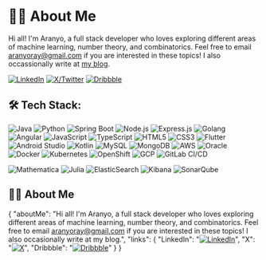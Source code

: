 # 👨‍💻 About Me
Hi all! I'm Aranyo, a full stack developer who loves exploring different areas of machine learning, number theory, and combinatorics. Feel free to email aranyoray@gmail.com if you are interested in these topics! I also occassionally write at [my blog](https://what-aranyo-said.webflow.io/).

[![LinkedIn](https://img.shields.io/badge/LinkedIn-%230077B5.svg?style=flat-square&logo=linkedin&logoColor=white)](https://www.linkedin.com/in/aranyo/)
[![X/Twitter](https://img.shields.io/badge/X-%231DA1F2.svg?style=flat-square&logo=x&logoColor=white)](https://x.com/aranyoray)
[![Dribbble](https://img.shields.io/badge/Dribbble-%23EA4C89.svg?style=flat-square&logo=dribbble&logoColor=white)](https://dribbble.com/aranyoray)

## 🛠 Tech Stack:
![Java](https://img.shields.io/badge/Java-%23ED8B00.svg?style=flat-square&logo=java&logoColor=white)
![Python](https://img.shields.io/badge/Python-%2314354C.svg?style=flat-square&logo=python&logoColor=white)
![Spring Boot](https://img.shields.io/badge/Spring%20Boot-%236DB33F.svg?style=flat-square&logo=spring-boot&logoColor=white)
![Node.js](https://img.shields.io/badge/Node.js-%2343853D.svg?style=flat-square&logo=node.js&logoColor=white)
![Express.js](https://img.shields.io/badge/Express.js-%23000000.svg?style=flat-square&logo=express&logoColor=white)
![Golang](https://img.shields.io/badge/Golang-%2300ADD8.svg?style=flat-square&logo=go&logoColor=white)
![Angular](https://img.shields.io/badge/Angular-%23DD0031.svg?style=flat-square&logo=angular&logoColor=white)
![JavaScript](https://img.shields.io/badge/JavaScript-%23F7DF1E.svg?style=flat-square&logo=javascript&logoColor=black)
![TypeScript](https://img.shields.io/badge/TypeScript-%23007ACC.svg?style=flat-square&logo=typescript&logoColor=white)
![HTML5](https://img.shields.io/badge/HTML5-%23E34F26.svg?style=flat-square&logo=html5&logoColor=white)
![CSS3](https://img.shields.io/badge/CSS3-%231572B6.svg?style=flat-square&logo=css3&logoColor=white)
![Flutter](https://img.shields.io/badge/Flutter-%2302569B.svg?style=flat-square&logo=flutter&logoColor=white)
![Android Studio](https://img.shields.io/badge/Android%20Studio-%233DDC84.svg?style=flat-square&logo=android-studio&logoColor=white)
![Kotlin](https://img.shields.io/badge/Kotlin-%230095D5.svg?style=flat-square&logo=kotlin&logoColor=white)
![MySQL](https://img.shields.io/badge/MySQL-%234479A1.svg?style=flat-square&logo=mysql&logoColor=white)
![MongoDB](https://img.shields.io/badge/MongoDB-%2347A248.svg?style=flat-square&logo=mongodb&logoColor=white)
![AWS](https://img.shields.io/badge/AWS-%23FF9900.svg?style=flat-square&logo=amazon-aws&logoColor=white)
![Oracle](https://img.shields.io/badge/Oracle-%23F80000.svg?style=flat-square&logo=oracle&logoColor=white)
![Docker](https://img.shields.io/badge/Docker-%232496ED.svg?style=flat-square&logo=docker&logoColor=white)
![Kubernetes](https://img.shields.io/badge/Kubernetes-%23326CE5.svg?style=flat-square&logo=kubernetes&logoColor=white)
![OpenShift](https://img.shields.io/badge/OpenShift-%23EE0000.svg?style=flat-square&logo=redhatopenshift&logoColor=white)
![GCP](https://img.shields.io/badge/Google%20Cloud-%234285F4.svg?style=flat-square&logo=google-cloud&logoColor=white)
![GitLab CI/CD](https://img.shields.io/badge/GitLab%20CI%2FCD-%23FCA121.svg?style=flat-square&logo=gitlab&logoColor=white)

![Mathematica](https://img.shields.io/badge/Mathematica-%23DD1100.svg?style=flat-square&logo=wolfram&logoColor=white)
![Julia](https://img.shields.io/badge/Julia-%231A1A1A.svg?style=flat-square&logo=julia&logoColor=white)
![ElasticSearch](https://img.shields.io/badge/ElasticSearch-%23005571.svg?style=flat-square&logo=elasticsearch&logoColor=white)
![Kibana](https://img.shields.io/badge/Kibana-%23005571.svg?style=flat-square&logo=kibana&logoColor=white)
![SonarQube](https://img.shields.io/badge/SonarQube-%234E9BCD.svg?style=flat-square&logo=sonarqube&logoColor=white)


## 👨‍💻 About Me
{
  "aboutMe": "Hi all! I'm Aranyo, a full stack developer who loves exploring different areas of machine learning, number theory, and combinatorics. Feel free to email aranyoray@gmail.com if you are interested in these topics! I also occasionally write at my blog.",
  "links": {
    "LinkedIn": "[![LinkedIn](https://img.shields.io/badge/LinkedIn-%230A66C2.svg?style=for-the-badge&logo=linkedin&logoColor=white)](https://www.linkedin.com/in/aranyo/)",
    "X": "[![X](https://img.shields.io/badge/X-%23000000.svg?style=for-the-badge&logo=x&logoColor=white)](https://x.com)",
    "Dribbble": "[![Dribbble](https://img.shields.io/badge/Dribbble-%23E94C89.svg?style=for-the-badge&logo=dribbble&logoColor=white)](https://dribbble.com)"
  }
}
